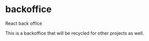# backoffice
React back office

This is a backoffice that will be recycled for other projects as well.

